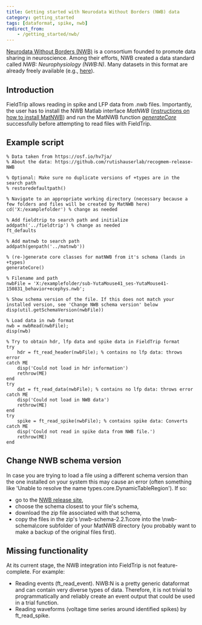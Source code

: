 ```yaml
---
title: Getting started with Neurodata Without Borders (NWB) data
category: getting_started
tags: [dataformat, spike, nwb]
redirect_from:
    - /getting_started/nwb/
---
```


[Neurodata Without Borders (NWB)](https://www.nwb.org) is a consortium founded to promote data sharing in neuroscience. Among their efforts, NWB created a data standard called *NWB: Neurophysiology (NWB:N)*. Many datasets in this format are already freely available (e.g., [here](https://www.nwb.org/example-datasets/)).

## Introduction

FieldTrip allows reading in spike and LFP data from .nwb files. Importantly, the user has to install the NWB Matlab interface *MatNWB* ([instructions on how to install MatNWB](https://neurodatawithoutborders.github.io/matnwb/)) and run the MatNWB function [*generateCore*](https://neurodatawithoutborders.github.io/matnwb/doc/generateCore.html) successfully before attempting to read files with FieldTrip.

## Example script

    % Data taken from https://osf.io/hv7ja/
    % About the data: https://github.com/rutishauserlab/recogmem-release-NWB

    % Optional: Make sure no duplicate versions of +types are in the search path
    % restoredefaultpath()

    % Navigate to an appropriate working directory (necessary because a few folders and files will be created by MatNWB here)
    cd('X:/examplefolder') % change as needed

    % Add fieldtrip to search path and initialize
    addpath('../fieldtrip') % change as needed
    ft_defaults

    % Add matnwb to search path
    addpath(genpath('../matnwb'))

    % (re-)generate core classes for matNWB from it's schema (lands in +types)
    generateCore()

    % Filename and path
    nwbFile = 'X:/examplefolder/sub-YutaMouse41_ses-YutaMouse41-150831_behavior+ecephys.nwb';

    % Show schema version of the file. If this does not match your installed version, see 'Change NWB schema version' below
    disp(util.getSchemaVersion(nwbFile))

    % Load data in nwb format
    nwb = nwbRead(nwbFile);
    disp(nwb)

    % Try to obtain hdr, lfp data and spike data in FieldTrip format
    try
        hdr = ft_read_header(nwbFile); % contains no lfp data: throws error
    catch ME
        disp('Could not load in hdr information')
        rethrow(ME)
    end
    try
        dat = ft_read_data(nwbFile); % contains no lfp data: throws error
    catch ME
        disp('Could not load in NWB data')
        rethrow(ME)
    end
    try
        spike = ft_read_spike(nwbFile); % contains spike data: Converts
    catch ME
        disp('Could not read in spike data from NWB file.')
        rethrow(ME)
    end

## Change NWB schema version

In case you are trying to load a file using a different schema version than the one installed on your system this may cause an error (often something like 'Unable to resolve the name types.core.DynamicTableRegion'). If so:

- go to the [NWB release site](https://github.com/NeurodataWithoutBorders/nwb-schema/releases),
- choose the schema closest to your file's schema,
- download the zip file associated with that schema,
- copy the files in the zip's \nwb-schema-2.2.1\core into the \nwb-schema\core subfolder of your MatNWB directory (you probably want to make a backup of the original files first).

## Missing functionality

At its current stage, the NWB integration into FieldTrip is not feature-complete. For example:

- Reading events (ft_read_event). NWB:N is a pretty generic dataformat and can contain very diverse types of data. Therefore, it is not trivial to programmatically and reliably create an event output that could be used in a trial function.
- Reading waveforms (voltage time series around identified spikes) by ft_read_spike.
